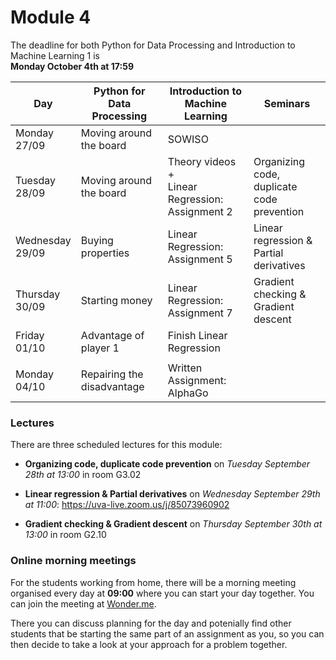 
# Module 4

The deadline for both Python for Data Processing and Introduction to Machine Learning 1 is<br>**Monday October 4th at 17:59**

| Day                | Python for<br>Data Processing        | Introduction to<br>Machine Learning   | Seminars                                    |
|--------------------|--------------------------------------|---------------------------------------|---------------------------------------------|
| Monday<br>27/09    | Moving around the board              | SOWISO                                |                                             |
| Tuesday<br>28/09   | Moving around the board              | Theory videos +<br>Linear Regression:<br>Assignment 2 | Organizing code, duplicate<br>code prevention |
| Wednesday<br>29/09 | Buying properties                    | Linear Regression:<br>Assignment 5    | Linear regression &<br>Partial derivatives  |
| Thursday<br>30/09  | Starting money                       | Linear Regression:<br>Assignment 7    | Gradient checking &<br>Gradient descent     |
| Friday<br>01/10    | Advantage of player 1                | Finish Linear Regression              |                                             |
|                    |                                      |                                       |                                             |
| Monday<br>04/10    | Repairing the disadvantage           | Written Assignment: AlphaGo           |                                             |

### Lectures

There are three scheduled lectures for this module:

* **Organizing code, duplicate code prevention** on *Tuesday September 28th at 13:00* in room G3.02

* **Linear regression & Partial derivatives** on *Wednesday September 29th at 11:00*: <https://uva-live.zoom.us/j/85073960902>

* **Gradient checking & Gradient descent** on *Thursday September 30th at 13:00* in room G2.10

### Online morning meetings

For the students working from home, there will be a morning meeting organised
every day at **09:00** where you can start your day together. You can join the
meeting at
[Wonder.me](https://www.wonder.me/r?id=c6cdcb4d-7901-44dc-9b9f-fe90898c22a5).

There you can discuss planning for the day and potenially find other students
that be starting the same part of an assignment as you, so you can
then decide to take a look at your approach for a problem together.

